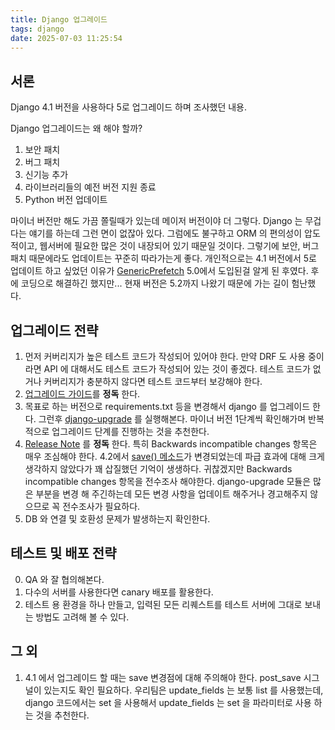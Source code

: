 ```yaml
---
title: Django 업그레이드
tags: django
date: 2025-07-03 11:25:54
---
```



## 서론

Django 4.1 버전을 사용하다 5로 업그레이드 하며 조사했던 내용.

Django 업그레이드는 왜 해야 할까?
1. 보안 패치
2. 버그 패치
3. 신기능 추가
4. 라이브러리들의 예전 버전 지원 종료
5. Python 버전 업데이트 

마이너 버전만 해도 가끔 쫄릴때가 있는데 메이저 버전이야 더 그렇다.
Django 는 무겁다는 얘기를 하는데 그런 면이 없잖아 있다.
그럼에도 불구하고 ORM 의 편의성이 압도적이고, 웹서버에 필요한 많은 것이 내장되어 있기 때문일 것이다.
그렇기에 보안, 버그 패치 때문에라도 업데이트는 꾸준히 따라가는게 좋다.
개인적으로는 4.1 버전에서 5로 업데이트 하고 싶었던 이유가 [GenericPrefetch](https://docs.djangoproject.com/en/5.0/ref/contrib/contenttypes/#genericprefetch) 5.0에서 도입된걸 알게 된 후였다.
후에 코딩으로 해결하긴 했지만...
현재 버전은 5.2까지 나왔기 때문에 가는 길이 험난했다.


## 업그레이드 전략

1. 먼저 커버리지가 높은 테스트 코드가 작성되어 있어야 한다. 만약 DRF 도 사용 중이라면 API 에 대해서도 테스트 코드가 작성되어 있는 것이 좋겠다. 테스트 코드가 없거나 커버리지가 충분하지 않다면 테스트 코드부터 보강해야 한다.
2. [업그레이드 가이드](https://docs.djangoproject.com/ko/5.2/howto/upgrade-version/)를 **정독** 한다.
3. 목표로 하는 버전으로 requirements.txt 등을 변경해서 django 를 업그레이드 한다. 그런후 [django-upgrade](https://django-upgrade.readthedocs.io/en/latest/) 를 실행해본다. 마이너 버전 1단계씩 확인해가며 반복적으로 업그레이드 단계를 진행하는 것을 추천한다.
4. [Release Note](https://docs.djangoproject.com/en/5.2/releases/) 를 **정독** 한다. 특히 Backwards incompatible changes 항목은 매우 조심해야 한다.
  4.2에서 [save() 메소드](https://docs.djangoproject.com/en/5.2/releases/4.2/#setting-update-fields-in-model-save-may-now-be-required)가 변경되었는데 파급 효과에 대해 크게 생각하지 않았다가 꽤 삽질했던 기억이 생생하다.
  귀찮겠지만 Backwards incompatible changes 항목을 전수조사 해야한다.
  django-upgrade 모듈은 많은 부분을 변경 해 주긴하는데 모든 변경 사항을 업데이트 해주거나 경고해주지 않으므로 꼭 전수조사가 필요하다.
5. DB 와 연결 및 호환성 문제가 발생하는지 확인한다.

## 테스트 및 배포 전략

0. QA 와 잘 협의해본다.
1. 다수의 서버를 사용한다면 canary 배포를 활용한다.
2. 테스트 용 환경을 하나 만들고, 입력된 모든 리퀘스트를 테스트 서버에 그대로 보내는 방법도 고려해 볼 수 있다.


## 그 외

1. 4.1 에서 업그레이드 할 때는 save 변경점에 대해 주의해야 한다. post_save 시그널이 있는지도 확인 필요하다.
   우리팀은 update_fields 는 보통 list 를 사용했는데, django 코드에서는 set 을 사용해서 update_fields 는 set 을 파라미터로 사용 하는 것을 추천한다.

